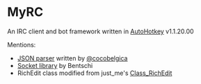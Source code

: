 MyRC
====

An IRC client and bot framework written in [AutoHotkey](http://ahkscript.org/)
v1.1.20.00

Mentions:

* [JSON parser](http://github.com/cocobelgica/AutoHotkey-JSON) written by
	[@cocobelgica](http://github.com/cocobelgica)
* [Socket library](http://www.autohotkey.com/board/topic/94376-) by Bentschi
* RichEdit class modified from just\_me's
	[Class\_RichEdit](http://ahkscript.org/boards/viewtopic.php?f=6&t=681)